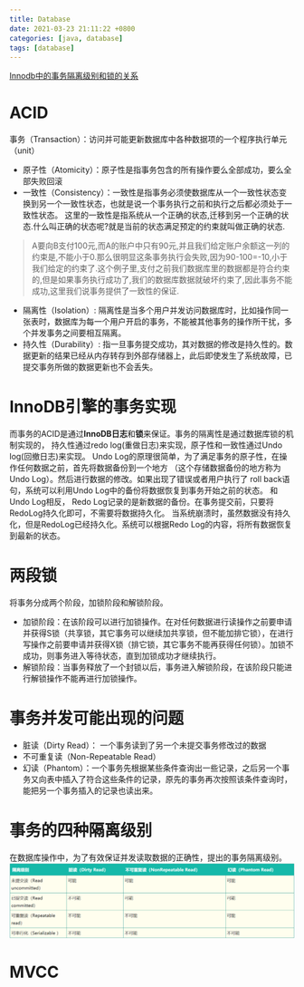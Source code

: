 ```yaml
---
title: Database
date: 2021-03-23 21:11:22 +0800
categories: [java, database]
tags: [database]
---
```

[Innodb中的事务隔离级别和锁的关系](https://tech.meituan.com/2014/08/20/innodb-lock.html)
# ACID
事务（Transaction）：访问并可能更新数据库中各种数据项的一个程序执行单元（unit）
- 原子性（Atomicity）：原子性是指事务包含的所有操作要么全部成功，要么全部失败回滚
- 一致性（Consistency）：一致性是指事务必须使数据库从一个一致性状态变换到另一个一致性状态，也就是说一个事务执行之前和执行之后都必须处于一致性状态。
这里的一致性是指系统从一个正确的状态,迁移到另一个正确的状态.什么叫正确的状态呢?就是当前的状态满足预定的约束就叫做正确的状态.
> A要向B支付100元,而A的账户中只有90元,并且我们给定账户余额这一列的约束是,不能小于0.那么很明显这条事务执行会失败,因为90-100=-10,小于我们给定的约束了.这个例子里,支付之前我们数据库里的数据都是符合约束的,但是如果事务执行成功了,我们的数据库数据就破坏约束了,因此事务不能成功,这里我们说事务提供了一致性的保证.
- 隔离性（Isolation）: 隔离性是当多个用户并发访问数据库时，比如操作同一张表时，数据库为每一个用户开启的事务，不能被其他事务的操作所干扰，多个并发事务之间要相互隔离。
- 持久性（Durability）: 指一旦事务提交成功，其对数据的修改是持久性的。数据更新的结果已经从内存转存到外部存储器上，此后即使发生了系统故障，已提交事务所做的数据更新也不会丢失。
# InnoDB引擎的事务实现
而事务的ACID是通过**InnoDB日志**和**锁**来保证。事务的隔离性是通过数据库锁的机制实现的，
持久性通过redo log(重做日志)来实现，原子性和一致性通过Undo log(回撤日志)来实现。
Undo Log的原理很简单，为了满足事务的原子性，在操作任何数据之前，首先将数据备份到一个地方
（这个存储数据备份的地方称为Undo Log）。然后进行数据的修改。如果出现了错误或者用户执行了
roll back语句，系统可以利用Undo Log中的备份将数据恢复到事务开始之前的状态。 和Undo Log相反，
Redo Log记录的是新数据的备份。在事务提交前，只要将RedoLog持久化即可，不需要将数据持久化。
当系统崩溃时，虽然数据没有持久化，但是RedoLog已经持久化。系统可以根据Redo Log的内容，将所有数据恢复到最新的状态。

# 两段锁
将事务分成两个阶段，加锁阶段和解锁阶段。
- 加锁阶段：在该阶段可以进行加锁操作。在对任何数据进行读操作之前要申请并获得S锁（共享锁，其它事务可以继续加共享锁，但不能加排它锁），在进行写操作之前要申请并获得X锁（排它锁，其它事务不能再获得任何锁）。加锁不成功，则事务进入等待状态，直到加锁成功才继续执行。
- 解锁阶段：当事务释放了一个封锁以后，事务进入解锁阶段，在该阶段只能进行解锁操作不能再进行加锁操作。

# 事务并发可能出现的问题
- 脏读（Dirty Read）： 一个事务读到了另一个未提交事务修改过的数据
- 不可重复读（Non-Repeatable Read）
- 幻读（Phantom）：一个事务先根据某些条件查询出一些记录，之后另一个事务又向表中插入了符合这些条件的记录，原先的事务再次按照该条件查询时，能把另一个事务插入的记录也读出来。

# 事务的四种隔离级别
在数据库操作中，为了有效保证并发读取数据的正确性，提出的事务隔离级别。
![](../assets/img/sample/Innodb.png)

# MVCC
